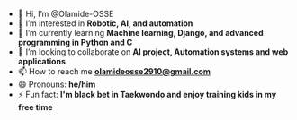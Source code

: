 - 👋 Hi, I’m @Olamide-OSSE
- 👀 I’m interested in **Robotic, AI, and automation**
- 🌱 I’m currently learning **Machine learning, Django, and advanced programming in Python and C**
- 💞️ I’m looking to collaborate on **AI project, Automation systems and web applications**
- 📫 How to reach me **olamideosse2910@gmail.com**
- 😄 Pronouns: **he/him**
- ⚡ Fun fact: **I'm black bet in Taekwondo and enjoy training kids in my free time**
<!---
Olamide-OSSE/Olamide-OSSE is a ✨ special ✨ repository because its `README.md` (this file) appears on your GitHub profile.
You can click the Preview link to take a look at your changes.
--->
